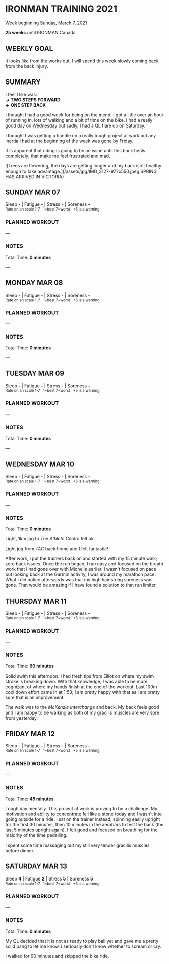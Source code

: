 # IRONMAN TRAINING 2021
Week beginning [Sunday, March 7, 2021](javascript:flick('sun');)

**25 weeks** until IRONMAN Canada.

## WEEKLY GOAL
It looks like from the works out, I will spend this week slowly coming back from the back injury.

## SUMMARY
I feel I like was:  
**&rarr; TWO STEPS FORWARD**   
**&larr; ONE STEP BACK**

I thought I had a good week for being on the mend.  I got a little over an hour of running in, lots of walking and a bit of time on the bike.  I had a really good day on [Wednesday](javascript:flick('wed');) but sadly, I had a QL flare up on [Saturday](javascript:flick('sat');).

I thought I was getting a handle on a really tough project at work but any inertia I had at the beginning of the week was gone by [Friday](javascript('fri');).

It is apparent that riding is going to be an issue until this back heals completely; that make me feel frustrated and mad.

![Trees are flowering, the days are getting longer and my back isn't healthy enough to take advantage.](/assets/jpg/IMG_3127-977x550.jpeg SPRING HAS ARRIVED IN VICTORIA)
## SUNDAY MAR 07
Sleep **-** | Fatigue **-** | Stress **-** | Soreness **-**  
<sup>Rate on an scale 1-7 &nbsp; 1=best 7=worst &nbsp; +5 is a warning</sup>

### PLANNED WORKOUT
&mdash; 

### NOTES
Total Time: **0 minutes**

&mdash; 


<!---->
## MONDAY MAR 08
Sleep **-** | Fatigue **-** | Stress **-** | Soreness **-**  
<sup>Rate on an scale 1-7 &nbsp; 1=best 7=worst &nbsp; +5 is a warning</sup>

### PLANNED WORKOUT
&mdash; 

### NOTES
Total Time: **0 minutes**

&mdash; 


<!---->
## TUESDAY MAR 09
Sleep **-** | Fatigue **-** | Stress **-** | Soreness **-**  
<sup>Rate on an scale 1-7 &nbsp; 1=best 7=worst &nbsp; +5 is a warning</sup>

### PLANNED WORKOUT
&mdash; 

### NOTES
Total Time: **0 minutes**

&mdash; 


<!---->
## WEDNESDAY MAR 10
Sleep **-** | Fatigue **-** | Stress **-** | Soreness **-**  
<sup>Rate on an scale 1-7 &nbsp; 1=best 7=worst &nbsp; +5 is a warning</sup>

### PLANNED WORKOUT
&mdash; 

### NOTES
Total Time: **0 minutes**

Light, 1km jog to _The Athlete Centre_ felt ok.

Light jog from _TAC_ back home and I felt fantastic!

After work, I put the trainers back on and started with my 15 minute walk; zero back issues.  Once the run began, I ran easy and focused on the breath work that I had gone over with Michelle earlier.  I wasn't focused on pace but looking back at the Garmin activity, I was around my marathon pace.  What I did notice afterwards was that my high hamstring soreness was gone.  That would be amazing if I have found a solution to that run limiter.


<!---->
## THURSDAY MAR 11
Sleep **-** | Fatigue **-** | Stress **-** | Soreness **-**  
<sup>Rate on an scale 1-7 &nbsp; 1=best 7=worst &nbsp; +5 is a warning</sup>

### PLANNED WORKOUT
&mdash; 

### NOTES
Total Time: **90 minutes**

Solid swim this afternoon.  I had fresh tips from Elliot on where my swim stroke is breaking down.  With that knowledge, I was able to be more cognizant of where my hands finish at the end of the workout.  Last 100m cool down effort came in at 1:53; I am pretty happy with that as I am pretty sure that is an improvement.

The walk was to the _McKenzie Interchange_ and back.  My back feels good and I am happy to be walking as both of my gracilis muscles are very sore from yesterday.

<!---->
## FRIDAY MAR 12
Sleep **-** | Fatigue **-** | Stress **-** | Soreness **-**  
<sup>Rate on an scale 1-7 &nbsp; 1=best 7=worst &nbsp; +5 is a warning</sup>

### PLANNED WORKOUT
&mdash; 

### NOTES
Total Time: **45 minutes**

Tough day mentally.  This project at work is proving to be a challenge.  My motivation and ability to concentrate fell like a stone today and I wasn't into going outside for a ride.  I sat on the trainer instead; spinning easily upright for the first 30 minutes, then 10 minutes in the aerobars to test the back (the last 5 minutes upright again).  I felt good and focused on breathing for the majority of the time pedalling.

I spent some time massaging out my still very tender gracilis muscles before dinner.


<!---->
## SATURDAY MAR 13
Sleep **4** | Fatigue **2** | Stress **5** | Soreness **5**  
<sup>Rate on an scale 1-7 &nbsp; 1=best 7=worst &nbsp; +5 is a warning</sup>

### PLANNED WORKOUT
&mdash; 

### NOTES
Total Time: **0 minutes**

My QL decided that it is not as ready to play ball yet and gave me a pretty solid pang to let me know.  I seriously don't know whether to scream or cry.

I walked for 90 minutes and skipped the bike ride.